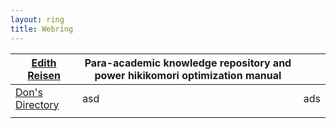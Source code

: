 ```yaml
---
layout: ring
title: Webring
---
```


| [Edith Reisen](http://reisen.netlify.app/) | Para-academic knowledge repository and power hikikomori optimization manual |     |
| ------------------------------------------ | --------------------------------------------------------------------------- | --- |
| [Don's Directory](http://dons.directory)   |                       asd                                                      | ads    |a
|                                            |                                                                             |     |
